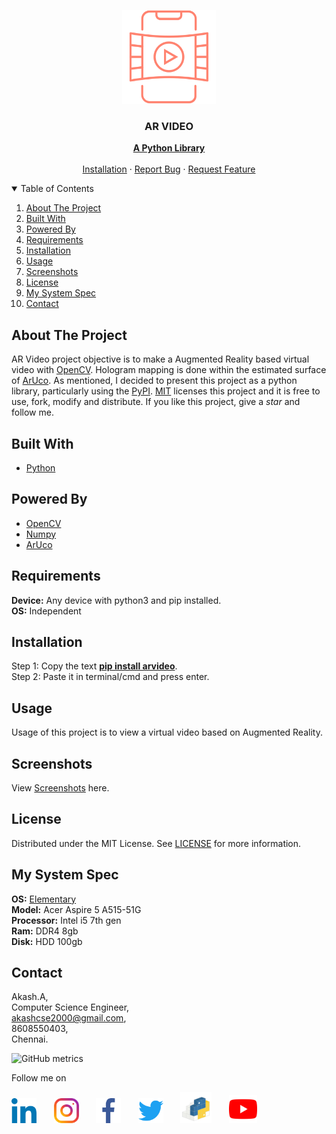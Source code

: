 <!-- PROJECT LOGO -->
<p align="center">
  <img src="https://github.com/Akash-Peace/AR-VIDEO/blob/main/screenshots/AR_Video_logo.png" alt="Logo" width="150" height="150">
  <h3 align="center">AR VIDEO</h3>
  <p align="center">
    <a href="https://docs.python.org/3/library/intro.html"><strong>A Python Library</strong></a>
    <br />
    <br />
    <a href="#installation">Installation</a>
    ·
    <a href="https://github.com/Akash-Peace/AR-VIDEO/issues">Report Bug</a>
    ·
    <a href="https://github.com/Akash-Peace/AR-VIDEO/issues">Request Feature</a>
  </p>
</p>



<!-- TABLE OF CONTENTS -->
<details open="open">
  <summary>Table of Contents</summary>
  <ol>
    <li><a href="#about-the-project">About The Project</a></li>
    <li><a href="#built-with">Built With</a></li>
    <li><a href="#powered-by">Powered By</a></li>
    <li><a href="#requirements">Requirements</a></li>
    <li><a href="#installation">Installation</a></li>
    <li><a href="#usage">Usage</a></li>
    <li><a href="#screenshots">Screenshots</a></li>
    <li><a href="#license">License</a></li>
    <li><a href="#my-system-spec">My System Spec</a></li>
    <li><a href="#contact">Contact</a></li>
  </ol>
</details>



<!-- ABOUT THE PROJECT -->
## About The Project

AR Video project objective is to make a Augmented Reality based virtual video with [OpenCV](https://opencv.org/). Hologram mapping is done within the estimated surface of [ArUco](https://mecaruco2.readthedocs.io/en/latest/notebooks_rst/Aruco/aruco_basics_video.html). As mentioned, I decided to present this project as a python library, particularly using the [PyPI](https://pypi.org/). [MIT](https://github.com/Akash-Peace/AR-VIDEO/blob/main/LICENSE) licenses this project and it is free to use, fork, modify and distribute. If you like this project, give a _star_ and follow me.


## Built With

* [Python](https://www.python.org/)


## Powered By

* [OpenCV](https://opencv.org/)
* [Numpy](https://numpy.org/)
* [ArUco](https://mecaruco2.readthedocs.io/en/latest/notebooks_rst/Aruco/aruco_basics_video.html)


## Requirements

**Device:** Any device with python3 and pip installed.\
**OS:** Independent


## Installation

Step 1: Copy the text [**pip install arvideo**](https://pypi.org/project/arvideo/).\
Step 2: Paste it in terminal/cmd and press enter.


<!-- USAGE EXAMPLES -->
## Usage

Usage of this project is to view a virtual video based on Augmented Reality.


## Screenshots

View [Screenshots](https://github.com/Akash-Peace/AR-VIDEO/tree/main/screenshots) here.


<!-- LICENSE -->
## License

Distributed under the MIT License. See [LICENSE](https://github.com/Akash-Peace/AR-VIDEO/blob/main/LICENSE) for more information.


## My System Spec

**OS:** [Elementary](https://elementary.io/)\
**Model:** Acer Aspire 5 A515-51G\
**Processor:** Intel i5 7th gen\
**Ram:** DDR4 8gb\
**Disk:** HDD 100gb


<!-- CONTACT -->
## Contact

Akash.A,\
Computer Science Engineer,\
akashcse2000@gmail.com,\
8608550403,\
Chennai.


![GitHub metrics](https://metrics.lecoq.io/Akash-Peace)  

Follow me on

[<img src='https://github.com/Akash-Peace/INDUSTRIAL-WEBSITE/blob/main/images/linkedin.png' alt='linkedin' height='40'>](https://www.linkedin.com/in/akash-2000-cse) &nbsp; &nbsp; &nbsp; [<img src='https://github.com/Akash-Peace/INDUSTRIAL-WEBSITE/blob/main/images/instagram.png' alt='instagram' height='40'>](https://www.instagram.com/nocturnal_lad) &nbsp; &nbsp; &nbsp; [<img src='https://github.com/Akash-Peace/INDUSTRIAL-WEBSITE/blob/main/images/facebook.png' alt='facebook' height='40'>](https://www.facebook.com/profile.php?id=100061841000593) &nbsp; &nbsp; &nbsp; [<img src='https://github.com/Akash-Peace/INDUSTRIAL-WEBSITE/blob/main/images/twitter.png' alt='twitter' height='40'>](https://twitter.com/AkashA53184506)  &nbsp; &nbsp; &nbsp; [<img src='https://github.com/Akash-Peace/INDUSTRIAL-WEBSITE/blob/main/images/pypi.png' alt='pypi' height='50'>](https://pypi.org/user/Akash-Peace/) &nbsp; &nbsp; &nbsp; [<img src='https://github.com/Akash-Peace/INDUSTRIAL-WEBSITE/blob/main/images/youtube.png' alt='youtube' height='45'>](https://www.youtube.com/channel/UCmugCO6k7hgSZqaI1jzbelw/featured) 
